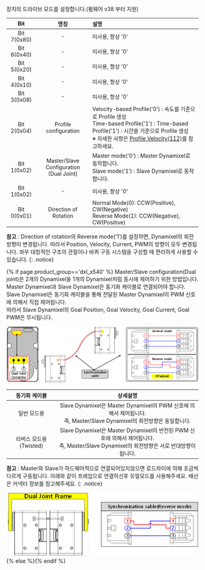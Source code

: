 
장치의 드라이브 모드를 설정합니다.(펌웨어 v38 부터 지원)

|         Bit         |                     명칭                     | 설명                                                                                                                                                                                                       |
|:-------------------:|:--------------------------------------------:|:-----------------------------------------------------------------------------------------------------------------------------------------------------------------------------------------------------------|
|     Bit 7(0x80)     |                      -                       | 미사용, 항상 '0'                                                                                                                                                                                           |
|     Bit 6(0x40)     |                      -                       | 미사용, 항상 '0'                                                                                                                                                                                           |
|     Bit 5(0x20)     |                      -                       | 미사용, 항상 '0'                                                                                                                                                                                           |
|     Bit 4(0x10)     |                      -                       | 미사용, 항상 '0'                                                                                                                                                                                           |
|     Bit 3(0x08)     |                      -                       | 미사용, 항상 '0'                                                                                                                                                                                           |
|     Bit 2(0x04)     |           Profile configuration              | Velocity-based Profile('0') : 속도를 기준으로 Profile 생성<br />Time-based Profile('1') : Time-based Profile('1') : 시간을 기준으로 Profile 생성<br />※ 자세한 사항은 [Profile Velocity(112)](#profile-velocity112)를 참고하세요. |{% if page.product_group=='dxl_x540' %}
|     Bit 1(0x02)     | Master/Slave Configuration<br />(Dual Joint) | Master mode(‘0’) : Master Dynamixel로 동작합니다.<br />Slave mode(‘1’) : Slave Dynamixel로 동작합니다.                                                                                                      |{% else %}
|     Bit 1(0x02)     |                      -                       | 미사용, 항상 '0'                                                                                                                                                                                           |{% endif %}
|     Bit 0(0x01)     |            Direction of Rotation             | Normal Mode(0): CCW(Positive), CW(Negative)<br />Reverse Mode(1): CCW(Negative), CW(Positive)                                                                                                              |

**참고** : Direction of rotation의 Reverse mode(‘1’)를 설정하면, Dynamixel의 회전 방향이 변경됩니다. 따라서 Position, Velocity, Current, PWM의 방향이 모두 변경됩니다. 좌우 대칭적인 구조의 관절이나 바퀴 구동 시스템을 구성할 때 편리하게 사용할 수 있습니다.
{: .notice}

{% if page.product_group=='dxl_x540' %}
Master/Slave configuration(Dual joint)은 2개의 Dynamixel을 1개의 Dynamixel처럼 동시에 제어하기 위한 방법입니다.  
Master Dynamixel과 Slave Dynamixel은 동기화 케이블로 연결되어야 합니다.  
Slave Dynamixel은 동기화 케이블을 통해 전달된 Master Dynamixel의 PWM 신호에 의해서 직접 제어됩니다.  
따라서 Slave Dynamixel의 Goal Position, Goal Velocity, Goal Current, Goal PWM은 무시됩니다.

![](/assets/images/dxl/x/x-series_dual_joint.png)

|동기화 케이블|상세설명|
| :---: | :---: |
|일반 모드용|	Slave Dynamixel은 Master Dynamixel의 PWM 신호에 의해서 제어됩니다.<br />즉, Master/Slave Dynamixel의 회전방향은 동일합니다.|
|리버스 모드용(Twisted)|Slave Dynamixel은 Master Dynamixel의 반전된 PWM 신호에 의해서 제어됩니다.<br />즉, Master/Slave Dynamixel의 회전방향은 서로 반대방향이 됩니다.|

**참고** : Master와 Slave가 하드웨어적으로 연결되어있지않으면 로드차이에 의해 조금씩 다르게 구동됩니다. 아래와 같이 프레임으로 연결하신후 듀얼모드를 사용해주세요. 배선은 커넥터 정보를 참고해주세요.
{: .notice}

![](/assets/images/dxl/x/x-series_dual_joint_frame.png)
{% else %}{% endif %}

